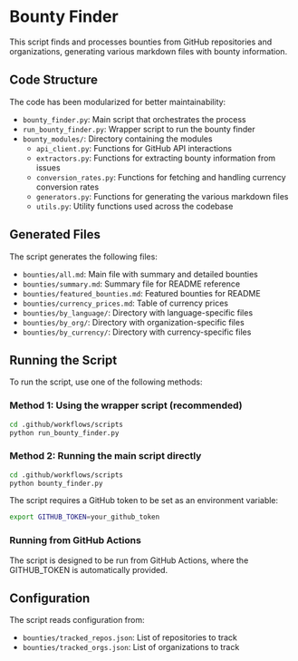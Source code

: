 # Bounty Finder

This script finds and processes bounties from GitHub repositories and organizations, generating various markdown files with bounty information.

## Code Structure

The code has been modularized for better maintainability:

- `bounty_finder.py`: Main script that orchestrates the process
- `run_bounty_finder.py`: Wrapper script to run the bounty finder
- `bounty_modules/`: Directory containing the modules
  - `api_client.py`: Functions for GitHub API interactions
  - `extractors.py`: Functions for extracting bounty information from issues
  - `conversion_rates.py`: Functions for fetching and handling currency conversion rates
  - `generators.py`: Functions for generating the various markdown files
  - `utils.py`: Utility functions used across the codebase

## Generated Files

The script generates the following files:

- `bounties/all.md`: Main file with summary and detailed bounties
- `bounties/summary.md`: Summary file for README reference
- `bounties/featured_bounties.md`: Featured bounties for README
- `bounties/currency_prices.md`: Table of currency prices
- `bounties/by_language/`: Directory with language-specific files
- `bounties/by_org/`: Directory with organization-specific files
- `bounties/by_currency/`: Directory with currency-specific files

## Running the Script

To run the script, use one of the following methods:

### Method 1: Using the wrapper script (recommended)

```bash
cd .github/workflows/scripts
python run_bounty_finder.py
```

### Method 2: Running the main script directly

```bash
cd .github/workflows/scripts
python bounty_finder.py
```

The script requires a GitHub token to be set as an environment variable:

```bash
export GITHUB_TOKEN=your_github_token
```

### Running from GitHub Actions

The script is designed to be run from GitHub Actions, where the GITHUB_TOKEN is automatically provided.

## Configuration

The script reads configuration from:

- `bounties/tracked_repos.json`: List of repositories to track
- `bounties/tracked_orgs.json`: List of organizations to track
